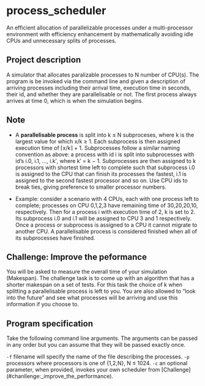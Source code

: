 # process_scheduler
An efficient allocation of parallelizable processes under a multi-processor environment with efficiency enhancement by mathematically avoiding idle CPUs and unnecessary splits of processes.

## Project description
A simulator that allocates paralizable processes to N number of CPU(s). The program is be invoked via the command line and given a description of arriving processes 
including their arrival time, execution time in seconds, their id, and whether they are parallelisable or not. The first process always arrives at time 0, 
which is when the simulation begins.

## Note
* A **parallelisable process** is split into k ≤ N subproceses, where k is the largest value for which x/k ≥ 1. Each subprocess is then assigned execution time of ⌈x/k⌉ + 1. 
Subprocesses follow a similar naming convention as above: a process with id i is split into subprocesses with id’s i.0, i.1, ..., i.k′, where k′ = k − 1. Subprocesses 
are then assigned to k processors with shortest time left to complete such that subprocess i.0 is assigned to the CPU that can finish its processes the fastest, i.1 is 
assigned to the second fastest processor and so on. Use CPU ids to break ties, giving preference to smaller processor numbers.

* Example: consider a scenario with 4 CPUs, each with one process left to complete; processes on CPU 0,1,2,3 have remaining time of 30,20,20,10, respectively. Then for a 
process i with execution time of 2, k is set to 2. Its subprocess i.0 and i.1 will be assigned to CPU 3 and 1 respectively.
Once a process or subprocess is assigned to a CPU it cannot migrate to another CPU. A parallelisable process is considered finished when all of its subprocesses have 
finished.


## Challenge: Improve the peformance
You will be asked to measure the overall time of your simulation (Makespan). The challenge task is to come up with an algorithm that has a shorter makespan on a set of tests. 
For this task the choice of k when splitting a parallelisable process is left to you. You are also allowed to “look into the future” and see what processes will be arriving and 
use this information if you choose to.

## Program specification
Take the following command line arguments. The arguments can be passed in any order but you can assume that they will be passed exactly once.

`-f` filename will specify the name of the file describing the processes.
`-p` processors where processors is one of {1,2,N}, N ≤ 1024.
`-c` an optional parameter, when provided, invokes your own scheduler from [Challenge] (#chanllenge:_improve_the_performance).
